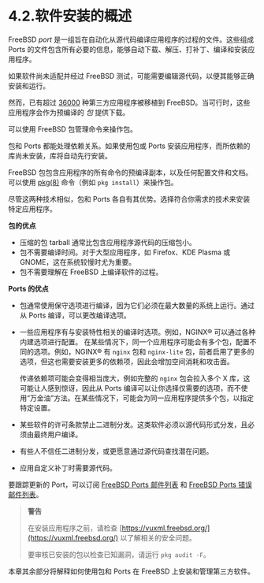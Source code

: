 # 4.2.软件安装的概述

FreeBSD *port* 是一组旨在自动化从源代码编译应用程序的过程的文件。这些组成 Ports 的文件包含所有必要的信息，能够自动下载、解压、打补丁、编译和安装应用程序。

如果软件尚未适配并经过 FreeBSD 测试，可能需要编辑源代码，以便其能够正确安装和运行。

然而，已有超过 [36000](https://ports.freebsd.org/) 种第三方应用程序被移植到 FreeBSD。当可行时，这些应用程序会作为预编译的 *包* 提供下载。

可以使用 FreeBSD 包管理命令来操作包。

包和 Ports 都能处理依赖关系。如果使用包或 Ports 安装应用程序，而所依赖的库尚未安装，库将自动先行安装。

FreeBSD 包包含应用程序的所有命令的预编译副本，以及任何配置文件和文档。可以使用 [pkg(8)](https://man.freebsd.org/cgi/man.cgi?query=pkg&sektion=8&format=html) 命令（例如 `pkg install`）来操作包。

尽管这两种技术相似，包和 Ports 各自有其优势。选择符合你需求的技术来安装特定应用程序。

**包的优点**

* 压缩的包 tarball 通常比包含应用程序源代码的压缩包小。
* 包不需要编译时间。对于大型应用程序，如 Firefox、KDE Plasma 或 GNOME，这在系统较慢时尤为重要。
* 包不需要理解在 FreeBSD 上编译软件的过程。

**Ports 的优点**

* 包通常使用保守选项进行编译，因为它们必须在最大数量的系统上运行。通过从 Ports 编译，可以更改编译选项。
* 一些应用程序有与安装特性相关的编译时选项。例如，NGINX® 可以通过各种内建选项进行配置。
  在某些情况下，同一个应用程序可能会有多个包，配置不同的选项。例如，NGINX® 有 `nginx` 包和 `nginx-lite` 包，前者启用了更多的选项，但这也需要安装更多的依赖项，因此会增加空间消耗和攻击面。

  传递依赖项可能会变得相当庞大，例如完整的 `nginx` 包会拉入多个 X 库，这可能让人感到惊讶，因此从 Ports 编译可以让你选择仅需要的选项，而不使用“万金油”方法。在某些情况下，可能会为同一应用程序提供多个包，以指定特定设置。
* 某些软件的许可条款禁止二进制分发。这类软件必须以源代码形式分发，且必须由最终用户编译。
* 有些人不信任二进制分发，或更愿意通过源代码查找潜在问题。
* 应用自定义补丁时需要源代码。

要跟踪更新的 Port，可以订阅 [FreeBSD  Ports 邮件列表](https://lists.freebsd.org/subscription/freebsd-ports) 和 [FreeBSD  Ports 错误邮件列表](https://lists.freebsd.org/subscription/freebsd-ports-bugs)。

>**警告**
>
>在安装应用程序之前，请检查 [https://vuxml.freebsd.org/](https://vuxml.freebsd.org/) 以了解相关的安全问题。
>
>要审核已安装的包以检查已知漏洞，请运行 `pkg audit -F`。

本章其余部分将解释如何使用包和 Ports 在 FreeBSD 上安装和管理第三方软件。
